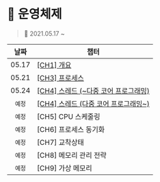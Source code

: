 # 🎲 운영체제
> 📅 2021.05.17 ~ 


|날짜|챕터|
|:---:|---|
|05.17|[[CH1] 개요](./CH.01.md)|
|05.21|[[CH3] 프로세스](./CH.03.md)|
|05.24|[[CH4] 스레드 (~다중 코어 프로그래밍)](./CH.04.md)|
|`예정`|[[CH4] 스레드 (다중 코어 프로그래밍~)](./CH.04.md)|
|`예정`|[CH5] CPU 스케줄링|
|`예정`|[CH6] 프로세스 동기화|
|`예정`|[CH7] 교착상태|
|`예정`|[CH8] 메모리 관리 전략|
|`예정`|[CH9] 가상 메모리|

